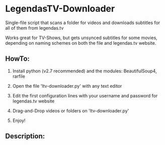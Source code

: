 LegendasTV-Downloader
=====================

Single-file script that scans a folder for videos and downloads subtitles for all of them from legendas.tv

Works great for TV-Shows, but gets unsynced subtitles for some movies, depending on naming schemes on both the file and legendas.tv website.


HowTo:
------

1. Install python (v2.7 recommended) and the modules: BeautifulSoup4, rarfile

2. Open the file 'ltv-downloader.py' with any text editor

3. Edit the first configuration lines with your username and password for legendas.tv website

4. Drag-and-Drop videos or folders on 'ltv-downloader.py'

5. Enjoy!


Description:
------------
